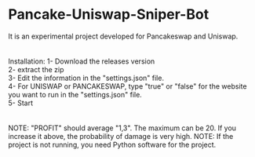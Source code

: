 # Pancake-Uniswap-Sniper-Bot
It is an experimental project developed for Pancakeswap and Uniswap.
<br>
<br>
<br>
Installation:
1- Download the releases version <br>
2- extract the zip <br>
3- Edit the information in the "settings.json" file. <br>
4- For UNISWAP or PANCAKESWAP, type "true" or "false" for the website you want to run in the "settings.json" file. <br>
5- Start <br>
<br> <br>
NOTE: "PROFIT" should average "1,3". The maximum can be 20. If you increase it above, the probability of damage is very high.
NOTE: If the project is not running, you need Python software for the project.
